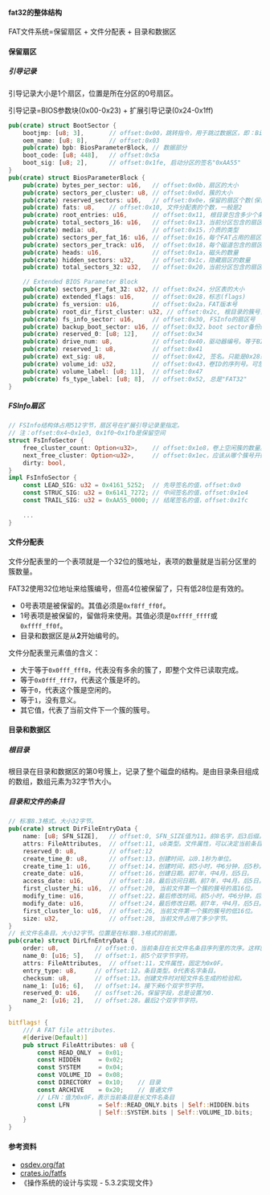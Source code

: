 #### fat32的整体结构

FAT文件系统=保留扇区 + 文件分配表 + 目录和数据区

#### 保留扇区

##### 引导记录

引导记录大小是1个扇区，位置是所在分区的0号扇区。

引导记录=BIOS参数块(0x00-0x23) + 扩展引导记录(0x24-0x1ff)

```rust
pub(crate) struct BootSector {
    bootjmp: [u8; 3],		// offset:0x00，跳转指令，用于跳过数据区，即：BiosParameterBlock
    oem_name: [u8; 8],		// offset:0x03
    pub(crate) bpb: BiosParameterBlock,	// 数据部分
    boot_code: [u8; 448],	// offset:0x5a
    boot_sig: [u8; 2],		// offset:0x1fe, 启动分区的签名"0xAA55"
}
pub(crate) struct BiosParameterBlock {
    pub(crate) bytes_per_sector: u16,	// offset:0x0b，扇区的大小
    pub(crate) sectors_per_cluster: u8,	// offset:0x0d，簇的大小
    pub(crate) reserved_sectors: u16,	// offset:0x0e，保留的扇区个数(保留扇区包含了boot record sectors)
    pub(crate) fats: u8,	// offset:0x10, 文件分配表的个数，一般是2
    pub(crate) root_entries: u16,		// offset:0x11, 根目录包含多少个条目
    pub(crate) total_sectors_16: u16,	// offset:0x13，当前分区包含的扇区个数。为0表示超过了65535,则扇区个数记录在0x20处
    pub(crate) media: u8,				// offset:0x15，介质的类型
    pub(crate) sectors_per_fat_16: u16,	// offset:0x16，每个FAT占用的扇区数。仅用于FAT12/FAT16
    pub(crate) sectors_per_track: u16,	// offset:0x18，每个磁道包含的扇区数。
    pub(crate) heads: u16,				// offset:0x1a，磁头的数量
    pub(crate) hidden_sectors: u32,		// offset:0x1c，隐藏扇区的数量
    pub(crate) total_sectors_32: u32,	// offset:0x20，当前分区包含的扇区个数。当0x13记录不下，用当前字段来记录

    // Extended BIOS Parameter Block
    pub(crate) sectors_per_fat_32: u32,	// offset:0x24，分区表的大小
    pub(crate) extended_flags: u16,		// offset:0x28，标志(flags)
    pub(crate) fs_version: u16,			// offset:0x2a，FAT版本号
    pub(crate) root_dir_first_cluster: u32,	// offset:0x2c, 根目录的簇号，一般设置为2
    pub(crate) fs_info_sector: u16,		// offset:0x30, FSInfo的扇区号
    pub(crate) backup_boot_sector: u16,	// offset:0x32，boot sector备份的扇区号
    pub(crate) reserved_0: [u8; 12],	// offset:0x34
    pub(crate) drive_num: u8,			// offset:0x40，驱动器编号。等于BIOS执行完后DL寄存器的内容。比如，0x80代表硬盘。
    pub(crate) reserved_1: u8,			// offset:0x41
    pub(crate) ext_sig: u8,				// offset:0x42, 签名。只能是0x28或0x29
    pub(crate) volume_id: u32,			// offset:0x43，卷ID的序列号。可忽略。
    pub(crate) volume_label: [u8; 11],	// offset:0x47
    pub(crate) fs_type_label: [u8; 8],	// offset:0x52, 总是"FAT32"
}


```

##### FSInfo扇区

```rust
// FSInfo结构体占用512字节，扇区号在扩展引导记录里指定。
// 注：offset:0x4~0x1e3, 0x1f0~0x1fb是保留空间
struct FsInfoSector {
    free_cluster_count: Option<u32>,	// offset:0x1e8，卷上空闲簇的数量。如为0xFFFF_FFFF,则空闲簇数量未知，必须计算求得。
    next_free_cluster: Option<u32>,		// offset:0x1ec，应该从哪个簇号开始查找空闲簇。
    dirty: bool,
}
impl FsInfoSector {
    const LEAD_SIG: u32 = 0x4161_5252;	// 先导签名的值，offset:0x0
    const STRUC_SIG: u32 = 0x6141_7272;	// 中间签名的值，offset:0x1e4
    const TRAIL_SIG: u32 = 0xAA55_0000;	// 结尾签名的值，offset:0x1fc
    
    ...
}
```



#### 文件分配表

文件分配表里的一个表项就是一个32位的簇地址，表项的数量就是当前分区里的簇数量。

FAT32使用32位地址来给簇编号，但高4位被保留了，只有低28位是有效的。

- 0号表项是被保留的。其值必须是`0xf8ff_ff0f`。
- 1号表项是被保留的，留做将来使用。其值必须是`0xffff_ffff`或`0xffff_ff0f`。
- 目录和数据区是从**2**开始编号的。

文件分配表里元素值的含义：

- 大于等于`0x0fff_fff8`，代表没有多余的簇了，即整个文件已读取完成。
- 等于`0x0fff_fff7`，代表这个簇是坏的。
- 等于`0`，代表这个簇是空闲的。
- 等于`1`，没有意义。
- 其它值，代表了当前文件下一个簇的簇号。



#### 目录和数据区

##### 根目录

根目录在目录和数据区的第0号簇上，记录了整个磁盘的结构。是由目录条目组成的数组，数组元素为32字节大小。

##### 目录和文件的条目

```rust
// 标准8.3格式。大小32字节。
pub(crate) struct DirFileEntryData {
    name: [u8; SFN_SIZE],	// offset:0, SFN_SIZE值为11。前8名字，后3后缀。
    attrs: FileAttributes,	// offset:11, u8类型。文件属性，可以决定当前条目是目录还是文件。
    reserved_0: u8,			// offset:12
    create_time_0: u8,		// offset:13，创建时间，以0.1秒为单位。
    create_time_1: u16,		// offset:14，创建时间，前5小时，中6分钟，后5秒。注：秒要乘2.
    create_date: u16,		// offset:16，创建日期。前7年，中4月，后5日。
    access_date: u16,		// offset:18，最后访问日期。前7年，中4月，后5日。
    first_cluster_hi: u16,	// offset:20, 当前文件第一个簇的簇号的高16位。
    modify_time: u16,		// offset:22，最后修改时间。前5小时，中6分钟，后5秒。注：秒要乘2.
    modify_date: u16,		// offset:24，最后修改日期。前7年，中4月，后5日。
    first_cluster_lo: u16,	// offset:26, 当前文件第一个簇的簇号的低16位。
    size: u32,				// offset:28, 当前文件占用了多少字节。
}
// 长文件名条目。大小32字节。位置是在标准8.3格式的前面。
pub(crate) struct DirLfnEntryData {
    order: u8,			// offset:0，当前条目在长文件名条目序列里的次序。这样就可以知道当前条目的字符在文件名中的位置。
    name_0: [u16; 5],	// offset:1，前5个双字节字符。
    attrs: FileAttributes,	// offset:11，文件属性，固定为0x0F。
    entry_type: u8,		// offset:12。条目类型。0代表名字条目。
    checksum: u8,		// offset:13。创建文件时对短文件名生成的检验和。
    name_1: [u16; 6],	// offset:14。接下来6个双字节字符。
    reserved_0: u16,	// osffset:26。保留字段，总是设置为0.
    name_2: [u16; 2],	// offset:28。最后2个双字节字符。
}

bitflags! {
    /// A FAT file attributes.
    #[derive(Default)]
    pub struct FileAttributes: u8 {
        const READ_ONLY  = 0x01;
        const HIDDEN     = 0x02;
        const SYSTEM     = 0x04;
        const VOLUME_ID  = 0x08;
        const DIRECTORY  = 0x10;	// 目录
        const ARCHIVE    = 0x20;	// 普通文件
        // LFN：值为0x0F，表示当前条目是长文件名条目
        const LFN        = Self::READ_ONLY.bits | Self::HIDDEN.bits
                         | Self::SYSTEM.bits | Self::VOLUME_ID.bits;
    }
}
```

#### 参考资料

- [osdev.org/fat](https://wiki.osdev.org/FAT)
- [crates.io/fatfs](https://crates.io/crates/fatfs)
- 《操作系统的设计与实现 - 5.3.2实现文件》